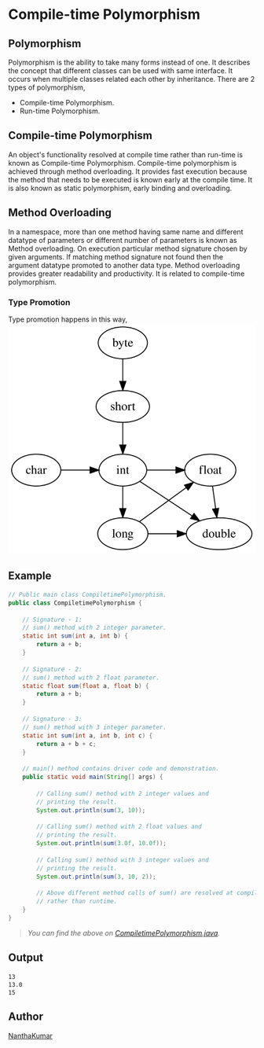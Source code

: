# Compile-time Polymorphism


## Polymorphism
Polymorphism is the ability to take many forms instead of one. It describes the
concept that different classes can be used with same interface. It occurs when
multiple classes related each other by inheritance.
There are 2 types of polymorphism,
- Compile-time Polymorphism.
- Run-time Polymorphism.


## Compile-time Polymorphism
An object's functionality resolved at compile time rather than run-time is known
as Compile-time Polymorphism. Compile-time polymorphism is achieved through method
overloading. It provides fast execution because the method that needs to be
executed is known early at the compile time. It is also known as static polymorphism,
early binding and overloading.


## Method Overloading
In a namespace, more than one method having same name and different datatype of parameters
or different number of parameters is known as Method overloading. On execution particular
method signature chosen by given arguments. If matching method signature not found then 
the argument datatype promoted to another data type. Method overloading provides greater
readability and productivity. It is related to compile-time polymorphism.

### Type Promotion 
Type promotion happens in this way,  
![](TypePromotion.svg)


## Example
```java
// Public main class CompiletimePolymorphism.
public class CompiletimePolymorphism {

    // Signature - 1:
    // sum() method with 2 integer parameter.
    static int sum(int a, int b) {
        return a + b;
    }

    // Signature - 2:
    // sum() method with 2 float parameter.
    static float sum(float a, float b) {
        return a + b;
    }

    // Signature - 3:
    // sum() method with 3 integer parameter.
    static int sum(int a, int b, int c) {
        return a + b + c;
    }
    
    // main() method contains driver code and demonstration.
    public static void main(String[] args) {
        
        // Calling sum() method with 2 integer values and 
        // printing the result.
        System.out.println(sum(3, 10));

        // Calling sum() method with 2 float values and 
        // printing the result.
        System.out.println(sum(3.0f, 10.0f));

        // Calling sum() method with 3 integer values and 
        // printing the result.
        System.out.println(sum(3, 10, 2));

        // Above different method calls of sum() are resolved at compiletime
        // rather than runtime.
    }
}
```
> *You can find the above on [CompiletimePolymorphism.java](CompiletimePolymorphism.java).*


## Output
```
13
13.0
15
```


## Author
[NanthaKumar](https://github.com/nknantha "NanthaKumar's Profile")
